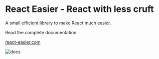 # React Easier - React with less cruft

A small efficient library to make React much easier.

Read the complete documentation:

 [react-easier.com](https://react-easier.com)

![docs](https://react-easier.com/screenshot.png)